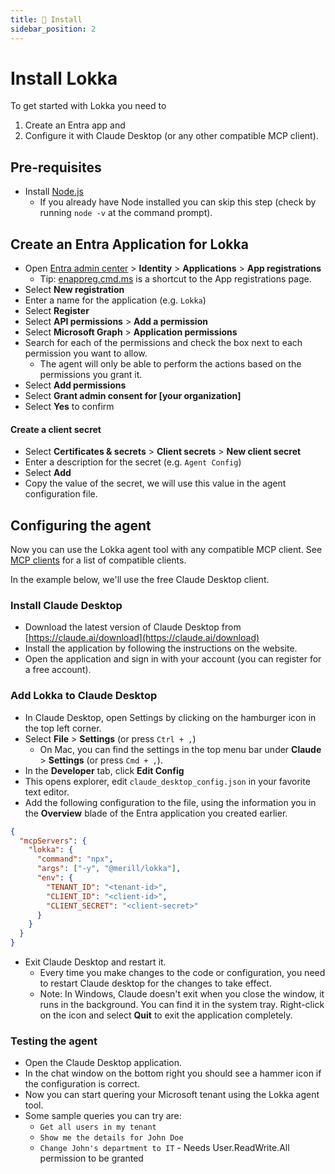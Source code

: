 ```yaml
---
title: 🚀 Install
sidebar_position: 2
---
```


# Install Lokka

To get started with Lokka you need to

1. Create an Entra app and 
1. Configure it with Claude Desktop (or any other compatible MCP client).

## Pre-requisites

- Install [Node.js](https://nodejs.org/en/download/)
  - If you already have Node installed you can skip this step (check by running `node -v` at the command prompt).

## Create an Entra Application for Lokka

- Open [Entra admin center](https://entra.microsoft.com) > **Identity** > **Applications** > **App registrations**
  - Tip: [enappreg.cmd.ms](https://enappreg.cmd.ms) is a shortcut to the App registrations page.
- Select **New registration**
- Enter a name for the application (e.g. `Lokka`)
- Select **Register**
- Select **API permissions** > **Add a permission**
- Select **Microsoft Graph** > **Application permissions**
- Search for each of the permissions and check the box next to each permission you want to allow.
  - The agent will only be able to perform the actions based on the permissions you grant it.
- Select **Add permissions**
- Select **Grant admin consent for [your organization]**
- Select **Yes** to confirm

#### Create a client secret

- Select **Certificates & secrets** > **Client secrets** > **New client secret**
- Enter a description for the secret (e.g. `Agent Config`)
- Select **Add**
- Copy the value of the secret, we will use this value in the agent configuration file.

## Configuring the agent

Now you can use the Lokka agent tool with any compatible MCP client. See [MCP clients](https://modelcontextprotocol.io/clients) for a list of compatible clients.

In the example below, we'll use the free Claude Desktop client.

### Install Claude Desktop

- Download the latest version of Claude Desktop from [https://claude.ai/download](https://claude.ai/download)
- Install the application by following the instructions on the website.
- Open the application and sign in with your account (you can register for a free account).

### Add Lokka to Claude Desktop

- In Claude Desktop, open Settings by clicking on the hamburger icon in the top left corner.
- Select **File** > **Settings** (or press `Ctrl + ,`)
  - On Mac, you can find the settings in the top menu bar under **Claude** > **Settings** (or press `Cmd + ,`).
- In the **Developer** tab, click **Edit Config**
- This opens explorer, edit `claude_desktop_config.json` in your favorite text editor.
- Add the following configuration to the file, using the information you in the **Overview** blade of the Entra application you created earlier.

```json
{
  "mcpServers": {
    "lokka": {
      "command": "npx",
      "args": ["-y", "@merill/lokka"],
      "env": {
        "TENANT_ID": "<tenant-id>",
        "CLIENT_ID": "<client-id>",
        "CLIENT_SECRET": "<client-secret>"
      }
    }
  }
}
```

- Exit Claude Desktop and restart it.
  - Every time you make changes to the code or configuration, you need to restart Claude desktop for the changes to take effect.
  - Note: In Windows, Claude doesn't exit when you close the window, it runs in the background. You can find it in the system tray. Right-click on the icon and select **Quit** to exit the application completely.

### Testing the agent

- Open the Claude Desktop application.
- In the chat window on the bottom right you should see a hammer icon if the configuration is correct.
- Now you can start quering your Microsoft tenant using the Lokka agent tool.
- Some sample queries you can try are:
  - `Get all users in my tenant`
  - `Show me the details for John Doe`
  - `Change John's department to IT` - Needs User.ReadWrite.All permission to be granted

